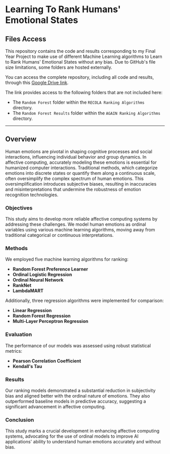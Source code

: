 # Learning To Rank Humans' Emotional States

## Files Access 

This repository contains the code and results corresponding to my Final Year Project to make use of different Machine Learning algorithms to Learn to Rank Humans' Emotional States without any bias. Due to GitHub's file size limitations, some folders are hosted externally.

You can access the complete repository, including all code and results, through this [Google Drive link](https://drive.google.com/drive/folders/1S0E4BdghJJOV_DX-pt_TmptJNzv7pvZR?usp=sharing).

The link provides access to the following folders that are not included here:
- The `Random Forest` folder within the `RECOLA Ranking Algorithms` directory.
- The `Random Forest Results` folder within the `AGAIN Ranking Algorithms` directory.

---

## Overview

Human emotions are pivotal in shaping cognitive processes and social interactions, influencing individual behavior and group dynamics. In affective computing, accurately modeling these emotions is essential for humanized computer interactions. Traditional methods, which categorize emotions into discrete states or quantify them along a continuous scale, often oversimplify the complex spectrum of human emotions. This oversimplification introduces subjective biases, resulting in inaccuracies and misinterpretations that undermine the robustness of emotion recognition technologies.

### Objectives

This study aims to develop more reliable affective computing systems by addressing these challenges. We model human emotions as ordinal variables using various machine learning algorithms, moving away from traditional categorical or continuous interpretations.

### Methods

We employed five machine learning algorithms for ranking:
- **Random Forest Preference Learner**
- **Ordinal Logistic Regression**
- **Ordinal Neural Network**
- **RankNet**
- **LambdaMART**

Additionally, three regression algorithms were implemented for comparison:
- **Linear Regression**
- **Random Forest Regression**
- **Multi-Layer Perceptron Regression**

### Evaluation

The performance of our models was assessed using robust statistical metrics:
- **Pearson Correlation Coefficient**
- **Kendall's Tau**

### Results

Our ranking models demonstrated a substantial reduction in subjectivity bias and aligned better with the ordinal nature of emotions. They also outperformed baseline models in predictive accuracy, suggesting a significant advancement in affective computing.

### Conclusion

This study marks a crucial development in enhancing affective computing systems, advocating for the use of ordinal models to improve AI applications' ability to understand human emotions accurately and without bias.
